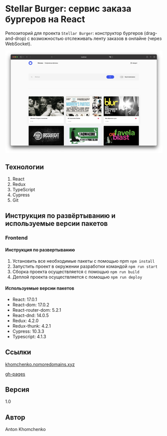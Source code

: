 # **Stellar Burger: сервис заказа бургеров на React**
Репозиторий для проекта `Stellar Burger`: конструктор бургеров (drag-and-drop) с возможностью отслеживать ленту заказов в онлайне (через WebSocket). 

![Проект Stellar Burger](https://github.com/khomch/movies-explorer-frontend/blob/main/readme/movies-explorer-search.png?raw=true)

## Технологии
1. React
2. Redux
3. TypeScript
4. Cypress
5. Git


## Инструкция по развёртыванию и используемые версии пакетов

### Frontend

#### Инструкция по развертыванию
1. Установить все необходимые пакеты с помощью npm `npm install`
2. Запустить проект в окружении разработки командой `npm run start`
3. Сборка проекта осуществляется с помощью `npm run build`
4. Деплой проекта осуществляется с помощью `npm run deploy`

#### Используемые версии пакетов
* React: 17.0.1
* React-dom: 17.0.2
* React-router-dom: 5.2.1
* React-dnd: 14.0.5
* Redux: 4.2.0
* Redux-thunk: 4.2.1
* Cypress: 10.3.3
* Typescript: 4.1.3

## Ссылки
[khomchenko.nomoredomains.xyz](https://khomchenko.nomoredomains.xyz) 

[gh-pages](https://vskipel.github.io/react-burger/#/)

## Версия
1.0

## Автор
Anton Khomchenko

